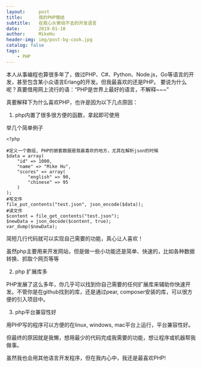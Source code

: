 ```yaml
---
layout:     post
title:      我的PHP情结
subtitle:   在我心头萦绕不去的开发语言
date:       2019-01-10
author:     MikeHu
header-img: img/post-bg-cook.jpg
catalog: false
tags:
    - PHP
---
```


本人从事编程也算很多年了，做过PHP、C#、Python、Node.js，Go等语言的开发，甚至包含某小众语言Erlang的开发。但我最喜欢的还是PHP。 要说为什么呢？真要借用网上流行的语：“PHP是世界上最好的语言，不解释~~~” 


真要解释下为什么喜欢PHP，也许是因为以下几点原因：

1. php内置了很多很方便的函数，拿起即可使用

举几个简单例子
```
<?php

#定义一个数组, PHP的嵌套数据是我最喜欢的地方，尤其在解析json的时候
$data = array(
    "id" => 1000,
    "name" => "Mike Hu",
    "scores" => array(
        "english" => 90,
        "chinese" => 95
    )
);
#写文件
file_put_contents("test.json", json_encode($data));
#读文件
$content = file_get_contents("test.json");
$newData = json_decode($content, true);
var_dump($newData);

```
简短几行代码就可以实现自己需要的功能，真心让人喜欢！

虽然php主要用来开发网站，但是做一些小功能还是简单、快速的，比如各种数据转换、抓取个网页等等

2. php 扩展库多

PHP发展了这么多年，你几乎可以找到你自己需要的任何扩展库来辅助你快速开发。不管你是在github找到的库，还是通过pear, composer安装的库，可以很方便的引入项目中。

3. php平台兼容性好

用PHP写的程序可以方便的在linux, windows, mac平台上运行，平台兼容性好。

但最终的原因就是我懒，想用最少的代码完成我需要的功能，想让程序或机器帮我做事。

虽然我也会用其他语言开发程序，但在我内心中，我还是最喜欢PHP!

 

